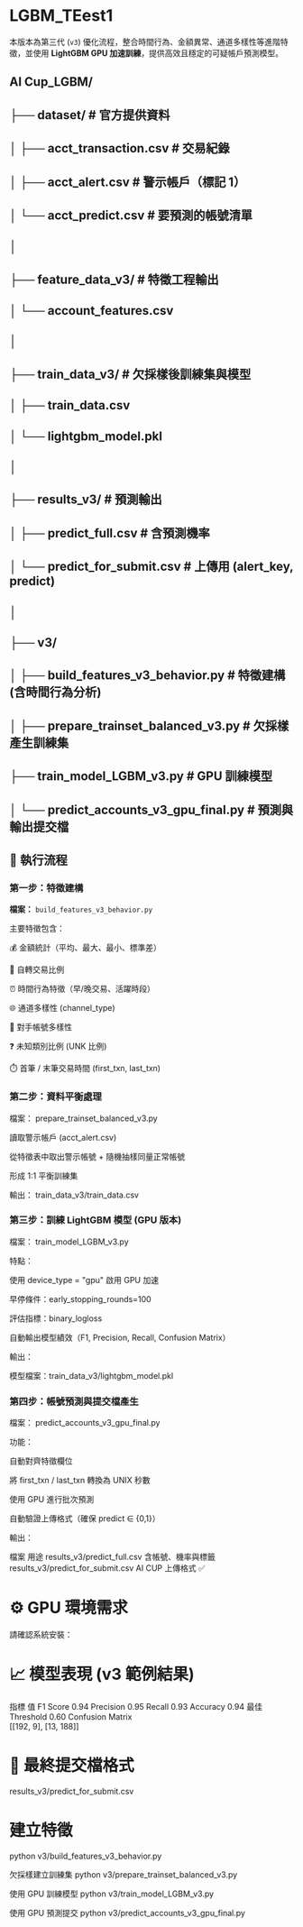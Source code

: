 # LGBM_TEest1
本版本為第三代 (`v3`) 優化流程，整合時間行為、金額異常、通道多樣性等進階特徵，並使用 **LightGBM GPU 加速訓練**，提供高效且穩定的可疑帳戶預測模型。
## AI Cup_LGBM/
## ├── dataset/ # 官方提供資料
## │ ├── acct_transaction.csv # 交易紀錄
## │ ├── acct_alert.csv # 警示帳戶（標記 1）
## │ └── acct_predict.csv # 要預測的帳號清單
## │
## ├── feature_data_v3/ # 特徵工程輸出
## │ └── account_features.csv
## │
## ├── train_data_v3/ # 欠採樣後訓練集與模型
## │ ├── train_data.csv
## │ └── lightgbm_model.pkl
## │
## ├── results_v3/ # 預測輸出
## │ ├── predict_full.csv # 含預測機率
## │ └── predict_for_submit.csv # 上傳用 (alert_key, predict)
## │
## ├── v3/
## │ ├── build_features_v3_behavior.py # 特徵建構 (含時間行為分析)
## │ ├── prepare_trainset_balanced_v3.py # 欠採樣產生訓練集
##  ├── train_model_LGBM_v3.py # GPU 訓練模型
## │ └── predict_accounts_v3_gpu_final.py # 預測與輸出提交檔



## 🚀 執行流程

### 第一步：特徵建構  
**檔案：** `build_features_v3_behavior.py`


主要特徵包含：

💰 金額統計（平均、最大、最小、標準差）

🔄 自轉交易比例

⏰ 時間行為特徵（早/晚交易、活躍時段）

🌐 通道多樣性 (channel_type)

🔗 對手帳號多樣性

❓ 未知類別比例 (UNK 比例)

⏱️ 首筆 / 末筆交易時間 (first_txn, last_txn)


### 第二步：資料平衡處理
檔案： prepare_trainset_balanced_v3.py


讀取警示帳戶 (acct_alert.csv)

從特徵表中取出警示帳號 + 隨機抽樣同量正常帳號

形成 1:1 平衡訓練集

輸出： train_data_v3/train_data.csv


### 第三步：訓練 LightGBM 模型 (GPU 版本)
檔案： train_model_LGBM_v3.py

特點：

使用 device_type = "gpu" 啟用 GPU 加速

早停條件：early_stopping_rounds=100

評估指標：binary_logloss

自動輸出模型績效（F1, Precision, Recall, Confusion Matrix）

輸出：

模型檔案：train_data_v3/lightgbm_model.pkl


### 第四步：帳號預測與提交檔產生
檔案： predict_accounts_v3_gpu_final.py

功能：

自動對齊特徵欄位

將 first_txn / last_txn 轉換為 UNIX 秒數

使用 GPU 進行批次預測

自動驗證上傳格式（確保 predict ∈ {0,1}）

輸出：

檔案	用途
results_v3/predict_full.csv	含帳號、機率與標籤
results_v3/predict_for_submit.csv	AI CUP 上傳格式 ✅


# ⚙️ GPU 環境需求
請確認系統安裝：


# 📈 模型表現 (v3 範例結果)
指標	值
F1 Score	0.94
Precision	0.95
Recall	0.93
Accuracy	0.94
最佳 Threshold	0.60
Confusion Matrix	
[[192, 9], [13, 188]]

# 🏁 最終提交檔格式
results_v3/predict_for_submit.csv



# 建立特徵
python v3/build_features_v3_behavior.py

欠採樣建立訓練集
python v3/prepare_trainset_balanced_v3.py

使用 GPU 訓練模型
python v3/train_model_LGBM_v3.py

使用 GPU 預測提交
python v3/predict_accounts_v3_gpu_final.py

